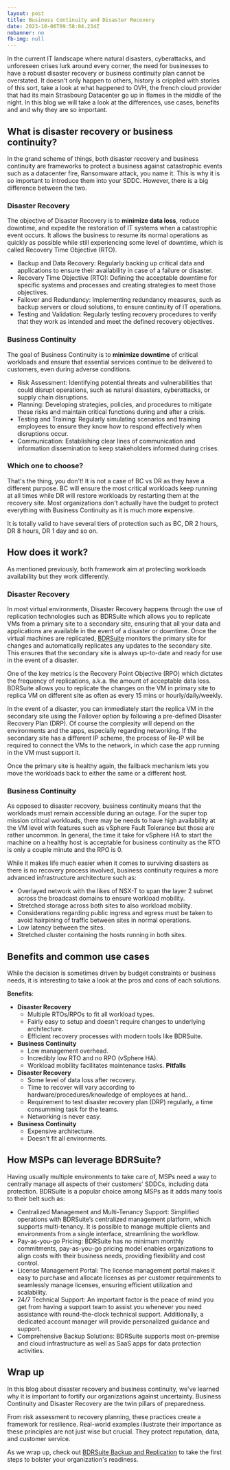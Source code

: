```yaml
---
layout: post
title: Business Continuity and Disaster Recovery
date: 2023-10-06T09:58:04.234Z
nobanner: no
fb-img: null
---
```

In the current IT landscape where natural disasters, cyberattacks, and unforeseen crises lurk around every corner, the need for businesses to have a robust disaster recovery or business continuity plan cannot be overstated. It doesn't only happen to others, history is crippled with stories of this sort, take a look at what happened to OVH, the french cloud provider that had its main Strasbourg Datacenter go up in flames in the middle of the night. In this blog we will take a look at the differences, use cases, benefits and and why they are so important. 

## What is disaster recovery or business continuity?

In the grand scheme of things, both disaster recovery and business continuity are frameworks to protect a business against catastrophic events such as a datacenter fire, Ransomware attack, you name it. This is why it is so important to introduce them into your SDDC. However, there is a big difference between the two.

### Disaster Recovery

The objective of Disaster Recovery is to **minimize data loss**, reduce downtime, and expedite the restoration of IT systems when a catastrophic event occurs. It allows the business to resume its normal operations as quickly as possible while still experiencing some level of downtime, which is called Recovery Time Objective (RTO).

* Backup and Data Recovery: Regularly backing up critical data and applications to ensure their availability in case of a failure or disaster.
* Recovery Time Objective (RTO): Defining the acceptable downtime for specific systems and processes and creating strategies to meet those objectives.
* Failover and Redundancy: Implementing redundancy measures, such as backup servers or cloud solutions, to ensure continuity of IT operations.
* Testing and Validation: Regularly testing recovery procedures to verify that they work as intended and meet the defined recovery objectives.

### Business Continuity

The goal of Business Continuity is to **minimize downtime** of critical workloads and ensure that essential services continue to be delivered to customers, even during adverse conditions.

* Risk Assessment: Identifying potential threats and vulnerabilities that could disrupt operations, such as natural disasters, cyberattacks, or supply chain disruptions.
* Planning: Developing strategies, policies, and procedures to mitigate these risks and maintain critical functions during and after a crisis.
* Testing and Training: Regularly simulating scenarios and training employees to ensure they know how to respond effectively when disruptions occur.
* Communication: Establishing clear lines of communication and information dissemination to keep stakeholders informed during crises.

### Which one to choose?

That's the thing, you don't! It is not a case of BC vs DR as they have a different purpose. BC will ensure the most critical workloads keep running at all times while DR will restore workloads by restarting them at the recovery site. Most organizations don't actually have the budget to protect everything with Business Continuity as it is much more expensive. 

It is totally valid to have several tiers of protection such as BC, DR 2 hours, DR 8 hours, DR 1 day and so on.

## How does it work?

As mentioned previously, both framework aim at protecting workloads availability but they work differently.

### Disaster Recovery

In most virtual environments, Disaster Recovery happens through the use of replication technologies such as BDRSuite which allows you to replicate VMs from a primary site to a secondary site, ensuring that all your data and applications are available in the event of a disaster or downtime. Once the virtual machines are replicated, [BDRSuite](https://www.bdrsuite.com/) monitors the primary site for changes and automatically replicates any updates to the secondary site. This ensures that the secondary site is always up-to-date and ready for use in the event of a disaster.

One of the key metrics is the Recovery Point Objective (RPO) which dictates the frequency of replications, a.k.a. the amount of acceptable data loss. BDRSuite allows you to replicate the changes on the VM in primary site to replica VM on different site as often as every 15 mins or hourly/daily/weekly.

In the event of a disaster, you can immediately start the replica VM in the secondary site using the Failover option by following a pre-defined Disaster Recovery Plan (DRP). Of course the complexity will depend on the environments and the apps, especially regarding networking. If the secondary site has a different IP scheme, the process of Re-IP will be required to connect the VMs to the network, in which case the app running in the VM must support it.

Once the primary site is healthy again, the failback mechanism lets you move the workloads back to either the same or a different host.

### Business Continuity

As opposed to disaster recovery, business continuity means that the workloads must remain accessible during an outage. For the super top mission critical workloads, there may be needs to have high availability at the VM level with features such as vSphere Fault Tolerance but those are rather uncommon. In general, the time it take for vSphere HA to start the machine on a healthy host is acceptable for business continuity as the RTO is only a couple minute and the RPO is 0.

While it makes life much easier when it comes to surviving disasters as there is no recovery process involved, business continuity requires a more advanced infrastructure architecture such as:

* Overlayed network with the likes of NSX-T to span the layer 2 subnet across the broadcast domains to ensure workload mobility.
* Stretched storage across both sites to also workload mobility.
* Considerations regarding public ingress and egress must be taken to avoid hairpining of traffic between sites in normal operations.
* Low latency between the sites.
* Stretched cluster containing the hosts running in both sites.

## Benefits and common use cases

While the decision is sometimes driven by budget constraints or business needs, it is interesting to take a look at the pros and cons of each solutions.

**Benefits**:
  * **Disaster Recovery**
    * Multiple RTOs/RPOs to fit all workload types.
    * Fairly easy to setup and doesn't require changes to underlying architecture.
    * Efficient recovery processes with modern tools like BDRSuite.
  * **Business Continuity**
    * Low management overhead.
    * Incredibly low RTO and no RPO (vSphere HA).
    * Workload mobility facilitates maintenance tasks.
**Pitfalls**
  * **Disaster Recovery**
    * Some level of data loss after recovery.
    * Time to recover will vary according to hardware/procedures/knowledge of employees at hand...
    * Requirement to test disaster recovery plan (DRP) regularly, a time consumming task for the teams.
    * Networking is never easy.
  * **Business Continuity**
    * Expensive architecture.
    * Doesn't fit all environments.

## How MSPs can leverage BDRSuite?

Having usually multiple environments to take care of, MSPs need a way to centrally manage all aspects of their customers' SDDCs, including data protection. BDRSuite is a popular choice among MSPs as it adds many tools to their belt such as:

* Centralized Management and Multi-Tenancy Support:  Simplified operations with BDRSuite’s centralized management platform, which supports multi-tenancy. It is possible to manage multiple clients and environments from a single interface, streamlining the workflow.
* Pay-as-you-go Pricing: BDRSuite has no minimum monthly commitments, pay-as-you-go pricing model enables organizations to align costs with their business needs, providing flexibility and cost control.
* License Management Portal: The license management portal makes it easy to purchase and allocate licenses as per customer requirements to seamlessly manage licenses, ensuring efficient utilization and scalability.
* 24/7 Technical Support: An important factor is the peace of mind you get from having a support team to assist you whenever you need assistance with round-the-clock technical support. Additionally, a dedicated account manager will provide personalized guidance and support.
* Comprehensive Backup Solutions: BDRSuite supports most on-premise and cloud infrastructure as well as SaaS apps for data protection activities. 

## Wrap up

In this blog about disaster recovery and business continuity, we've learned why it is important to fortify our organizations against uncertainty. Business Continuity and Disaster Recovery are the twin pillars of preparedness.

From risk assessment to recovery planning, these practices create a framework for resilience. Real-world examples illustrate their importance as these principles are not just wise but crucial. They protect reputation, data, and customer service.

As we wrap up, check out [BDRSuite Backup and Replication](https://www.bdrsuite.com/) to take the first steps to bolster your organization's readiness.